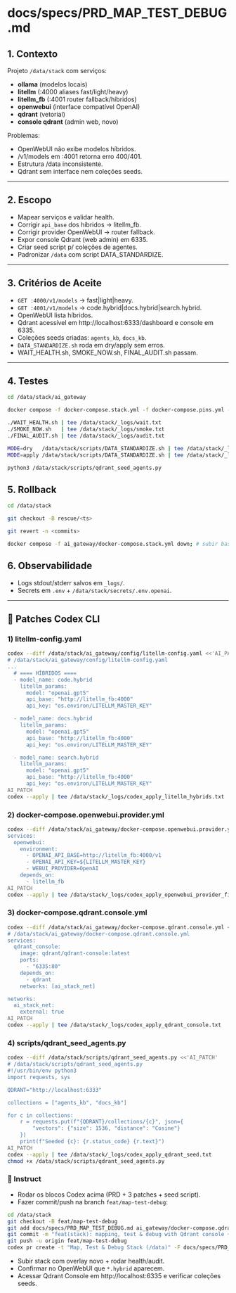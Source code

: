 # docs/specs/PRD_MAP_TEST_DEBUG.md

## 1. Contexto
Projeto `/data/stack` com serviços:
- **ollama** (modelos locais)
- **litellm** (:4000 aliases fast/light/heavy)
- **litellm_fb** (:4001 router fallback/híbridos)
- **openwebui** (interface compatível OpenAI)
- **qdrant** (vetorial)
- **console qdrant** (admin web, novo)

Problemas:
- OpenWebUI não exibe modelos híbridos.
- /v1/models em :4001 retorna erro 400/401.
- Estrutura /data inconsistente.
- Qdrant sem interface nem coleções seeds.

---

## 2. Escopo
- Mapear serviços e validar health.
- Corrigir `api_base` dos híbridos → litellm_fb.
- Corrigir provider OpenWebUI → router fallback.
- Expor console Qdrant (web admin) em 6335.
- Criar seed script p/ coleções de agentes.
- Padronizar `/data` com script DATA_STANDARDIZE.

---

## 3. Critérios de Aceite
- `GET :4000/v1/models` → fast|light|heavy.
- `GET :4001/v1/models` → code.hybrid|docs.hybrid|search.hybrid.
- OpenWebUI lista híbridos.
- Qdrant acessível em http://localhost:6333/dashboard e console em 6335.
- Coleções seeds criadas: `agents_kb`, `docs_kb`.
- `DATA_STANDARDIZE.sh` roda em dry/apply sem erros.
- WAIT_HEALTH.sh, SMOKE_NOW.sh, FINAL_AUDIT.sh passam.

---

## 4. Testes
```bash
cd /data/stack/ai_gateway

docker compose -f docker-compose.stack.yml -f docker-compose.pins.yml -f docker-compose.health.yml -f docker-compose.openwebui.provider.yml -f docker-compose.qdrant.console.yml config >/dev/null && echo "compose config OK"

./WAIT_HEALTH.sh | tee /data/stack/_logs/wait.txt
./SMOKE_NOW.sh   | tee /data/stack/_logs/smoke.txt
./FINAL_AUDIT.sh | tee /data/stack/_logs/audit.txt

MODE=dry   /data/stack/scripts/DATA_STANDARDIZE.sh | tee /data/stack/_logs/data_std_dry.txt
MODE=apply /data/stack/scripts/DATA_STANDARDIZE.sh | tee /data/stack/_logs/data_std_apply.txt

python3 /data/stack/scripts/qdrant_seed_agents.py
```

## 5. Rollback
```bash
cd /data/stack

git checkout -B rescue/<ts>

git revert -n <commits>

docker compose -f ai_gateway/docker-compose.stack.yml down; # subir baseline
```

## 6. Observabilidade
- Logs stdout/stderr salvos em `_logs/`.
- Secrets em `.env` + `/data/stack/secrets/.env.openai`.

---

## 🔧 Patches Codex CLI

### 1) litellm-config.yaml
```bash
codex --diff /data/stack/ai_gateway/config/litellm-config.yaml <<'AI_PATCH'
# /data/stack/ai_gateway/config/litellm-config.yaml
...
  # ==== HÍBRIDOS ====
  - model_name: code.hybrid
    litellm_params:
      model: "openai.gpt5"
      api_base: "http://litellm_fb:4000"
      api_key: "os.environ/LITELLM_MASTER_KEY"

  - model_name: docs.hybrid
    litellm_params:
      model: "openai.gpt5"
      api_base: "http://litellm_fb:4000"
      api_key: "os.environ/LITELLM_MASTER_KEY"

  - model_name: search.hybrid
    litellm_params:
      model: "openai.gpt5"
      api_base: "http://litellm_fb:4000"
      api_key: "os.environ/LITELLM_MASTER_KEY"
AI_PATCH
codex --apply | tee /data/stack/_logs/codex_apply_litellm_hybrids.txt
```

### 2) docker-compose.openwebui.provider.yml
```bash
codex --diff /data/stack/ai_gateway/docker-compose.openwebui.provider.yml <<'AI_PATCH'
services:
  openwebui:
    environment:
      - OPENAI_API_BASE=http://litellm_fb:4000/v1
      - OPENAI_API_KEY=${LITELLM_MASTER_KEY}
      - WEBUI_PROVIDER=OpenAI
    depends_on:
      - litellm_fb
AI_PATCH
codex --apply | tee /data/stack/_logs/codex_apply_openwebui_provider_fix.txt
```

### 3) docker-compose.qdrant.console.yml
```bash
codex --diff /data/stack/ai_gateway/docker-compose.qdrant.console.yml <<'AI_PATCH'
# /data/stack/ai_gateway/docker-compose.qdrant.console.yml
services:
  qdrant_console:
    image: qdrant/qdrant-console:latest
    ports:
      - "6335:80"
    depends_on:
      - qdrant
    networks: [ai_stack_net]

networks:
  ai_stack_net:
    external: true
AI_PATCH
codex --apply | tee /data/stack/_logs/codex_apply_qdrant_console.txt
```

### 4) scripts/qdrant_seed_agents.py
```bash
codex --diff /data/stack/scripts/qdrant_seed_agents.py <<'AI_PATCH'
# /data/stack/scripts/qdrant_seed_agents.py
#!/usr/bin/env python3
import requests, sys

QDRANT="http://localhost:6333"

collections = ["agents_kb", "docs_kb"]

for c in collections:
    r = requests.put(f"{QDRANT}/collections/{c}", json={
        "vectors": {"size": 1536, "distance": "Cosine"}
    })
    print(f"Seeded {c}: {r.status_code} {r.text}")
AI_PATCH
codex --apply | tee /data/stack/_logs/codex_apply_qdrant_seed.txt
chmod +x /data/stack/scripts/qdrant_seed_agents.py
```

### 🚀 Instruct
- Rodar os blocos Codex acima (PRD + 3 patches + seed script).
- Fazer commit/push na branch `feat/map-test-debug`:

```bash
cd /data/stack
git checkout -B feat/map-test-debug
git add docs/specs/PRD_MAP_TEST_DEBUG.md ai_gateway/docker-compose.qdrant.console.yml ai_gateway/docker-compose.openwebui.provider.yml ai_gateway/config/litellm-config.yaml scripts/qdrant_seed_agents.py
git commit -m "feat(stack): mapping, test & debug with Qdrant console + seeds"
git push -u origin feat/map-test-debug
codex pr create -t "Map, Test & Debug Stack (/data)" -F docs/specs/PRD_MAP_TEST_DEBUG.md
```

- Subir stack com overlay novo + rodar health/audit.
- Confirmar no OpenWebUI que `*.hybrid` aparecem.
- Acessar Qdrant Console em http://localhost:6335 e verificar coleções seeds.
